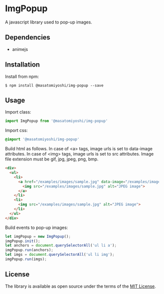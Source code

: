 # ImgPopup

A javascript library used to pop-up images.

## Dependencies

- animejs

## Installation

Install from npm:

    $ npm install @masatomiyoshi/img-popup --save

## Usage

Import class:

```javascript
import ImgPopup from '@masatomiyoshi/img-popup'
```

Import css:
```css
@import '@masatomiyoshi/img-popup'
```

Build html as follows.
In case of \<a\> tags, image urls is set to data-image attributes.
In case of \<img\> tags, image urls is set to src attributes.
Image file extension must be gif, jpg, jpeg, png, bmp.

```html
<div>
  <ul>
    <li>
      <a href="/examples/images/sample.jpg" data-image="/examples/images/sample.jpg">
        <img src="/examples/images/sample.jpg" alt="JPEG image">
      </a>
    </li>
    <li>
      <img src="/examples/images/sample.jpg" alt="JPEG image">
    </li>
  </ul>
</div>
```

Build events to pop-up images:

```javascript
let imgPopup = new ImgPopup();
imgPopup.init();
let anchors = document.querySelectorAll('ul li a');
imgPopup.run(anchors);
let imgs = document.querySelectorAll('ul li img');
imgPopup.run(imgs);
```

## License

The library is available as open source under the terms of the [MIT License](https://opensource.org/licenses/MIT).
